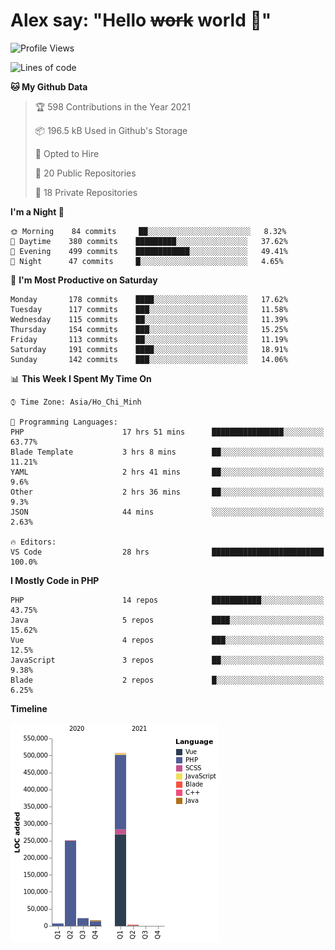 # Alex say: "Hello ~~work~~ world 🐾"

<!--START_SECTION:waka-->
![Profile Views](http://img.shields.io/badge/Profile%20Views-0-blue)

![Lines of code](https://img.shields.io/badge/From%20Hello%20World%20I%27ve%20Written-808174%20lines%20of%20code-blue)

**🐱 My Github Data** 

> 🏆 598 Contributions in the Year 2021
 > 
> 📦 196.5 kB Used in Github's Storage 
 > 
> 💼 Opted to Hire
 > 
> 📜 20 Public Repositories 
 > 
> 🔑 18 Private Repositories  
 > 
**I'm a Night 🦉** 

```text
🌞 Morning    84 commits     ██░░░░░░░░░░░░░░░░░░░░░░░   8.32% 
🌆 Daytime    380 commits    █████████░░░░░░░░░░░░░░░░   37.62% 
🌃 Evening    499 commits    ████████████░░░░░░░░░░░░░   49.41% 
🌙 Night      47 commits     █░░░░░░░░░░░░░░░░░░░░░░░░   4.65%

```
📅 **I'm Most Productive on Saturday** 

```text
Monday       178 commits    ████░░░░░░░░░░░░░░░░░░░░░   17.62% 
Tuesday      117 commits    ███░░░░░░░░░░░░░░░░░░░░░░   11.58% 
Wednesday    115 commits    ██░░░░░░░░░░░░░░░░░░░░░░░   11.39% 
Thursday     154 commits    ███░░░░░░░░░░░░░░░░░░░░░░   15.25% 
Friday       113 commits    ██░░░░░░░░░░░░░░░░░░░░░░░   11.19% 
Saturday     191 commits    ████░░░░░░░░░░░░░░░░░░░░░   18.91% 
Sunday       142 commits    ███░░░░░░░░░░░░░░░░░░░░░░   14.06%

```


📊 **This Week I Spent My Time On** 

```text
⌚︎ Time Zone: Asia/Ho_Chi_Minh

💬 Programming Languages: 
PHP                      17 hrs 51 mins      ████████████████░░░░░░░░░   63.77% 
Blade Template           3 hrs 8 mins        ██░░░░░░░░░░░░░░░░░░░░░░░   11.21% 
YAML                     2 hrs 41 mins       ██░░░░░░░░░░░░░░░░░░░░░░░   9.6% 
Other                    2 hrs 36 mins       ██░░░░░░░░░░░░░░░░░░░░░░░   9.3% 
JSON                     44 mins             ░░░░░░░░░░░░░░░░░░░░░░░░░   2.63%

🔥 Editors: 
VS Code                  28 hrs              █████████████████████████   100.0%

```

**I Mostly Code in PHP** 

```text
PHP                      14 repos            ███████████░░░░░░░░░░░░░░   43.75% 
Java                     5 repos             ████░░░░░░░░░░░░░░░░░░░░░   15.62% 
Vue                      4 repos             ███░░░░░░░░░░░░░░░░░░░░░░   12.5% 
JavaScript               3 repos             ██░░░░░░░░░░░░░░░░░░░░░░░   9.38% 
Blade                    2 repos             █░░░░░░░░░░░░░░░░░░░░░░░░   6.25%

```


**Timeline**

![Chart not found](https://raw.githubusercontent.com/alexzvn/alexzvn/main/charts/bar_graph.png) 


<!--END_SECTION:waka-->
